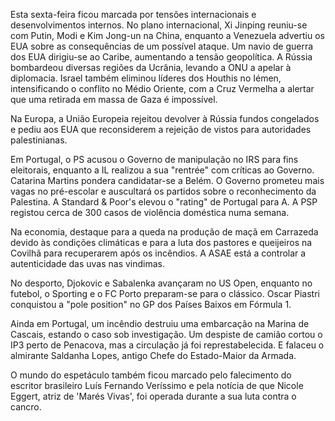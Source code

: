 Esta sexta-feira ficou marcada por tensões internacionais e desenvolvimentos internos. No plano internacional, Xi Jinping reuniu-se com Putin, Modi e Kim Jong-un na China, enquanto a Venezuela advertiu os EUA sobre as consequências de um possível ataque. Um navio de guerra dos EUA dirigiu-se ao Caribe, aumentando a tensão geopolítica. A Rússia bombardeou diversas regiões da Ucrânia, levando a ONU a apelar à diplomacia. Israel também eliminou líderes dos Houthis no Iémen, intensificando o conflito no Médio Oriente, com a Cruz Vermelha a alertar que uma retirada em massa de Gaza é impossível.

Na Europa, a União Europeia rejeitou devolver à Rússia fundos congelados e pediu aos EUA que reconsiderem a rejeição de vistos para autoridades palestinianas.

Em Portugal, o PS acusou o Governo de manipulação no IRS para fins eleitorais, enquanto a IL realizou a sua "rentrée" com críticas ao Governo. Catarina Martins pondera candidatar-se a Belém. O Governo prometeu mais vagas no pré-escolar e auscultará os partidos sobre o reconhecimento da Palestina. A Standard & Poor's elevou o "rating" de Portugal para A. A PSP registou cerca de 300 casos de violência doméstica numa semana.

Na economia, destaque para a queda na produção de maçã em Carrazeda devido às condições climáticas e para a luta dos pastores e queijeiros na Covilhã para recuperarem após os incêndios. A ASAE está a controlar a autenticidade das uvas nas vindimas.

No desporto, Djokovic e Sabalenka avançaram no US Open, enquanto no futebol, o Sporting e o FC Porto preparam-se para o clássico. Oscar Piastri conquistou a "pole position" no GP dos Países Baixos em Fórmula 1.

Ainda em Portugal, um incêndio destruiu uma embarcação na Marina de Cascais, estando o caso sob investigação. Um despiste de camião cortou o IP3 perto de Penacova, mas a circulação já foi represtabelecida. E falaceu o almirante Saldanha Lopes, antigo Chefe do Estado-Maior da Armada.

O mundo do espetáculo também ficou marcado pelo falecimento do escritor brasileiro Luís Fernando Veríssimo e pela notícia de que Nicole Eggert, atriz de 'Marés Vivas', foi operada durante a sua luta contra o cancro.